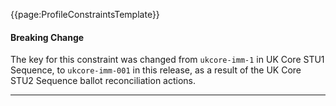 {{page:ProfileConstraintsTemplate}}

<div markdown="span" class="alert alert-warning" role="alert"><h4><i class="fa fa-warning"></i> Breaking Change</h4>
The key for this constraint was changed from <code>ukcore-imm-1</code> in UK Core STU1 Sequence, to <code>ukcore-imm-001</code> in this release, as a result of the UK Core STU2 Sequence ballot reconciliation actions.
</div> 

---